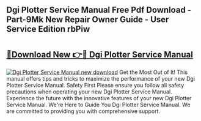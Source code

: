 ## Dgi Plotter Service Manual Free Pdf Download - Part-9Mk New Repair Owner Guide - User Service Edition rbPiw

# <h2><a href="http://bc53744.oget.top/?id=Dgi+Plotter+Service+Manual">🔗Download New 👉🔴 Dgi Plotter Service Manual</a></h2>

[![Dgi Plotter Service Manual new download](https://i.imgur.com/5g1atiW.png)](http://bc53744.oget.top/?id=Dgi+Plotter+Service+Manual)
Get the Most Out of It! This manual offers tips and tricks to maximize the performance of your new Dgi Plotter Service Manual. Safety First Please ensure you follow all safety precautions when operating your new Dgi Plotter Service Manual. Experience the future with the innovative features of your new Dgi Plotter Service Manual. We're Here to Guide You Dgi Plotter Service Manual. We are committed to providing you with comprehensive support.
